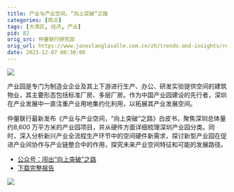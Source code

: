 ```yaml
---
title: 产业与产业空间，“向上突破”之路
categories: [观点]
tags: [大湾区, 经济, 产业]
pid: 82
orig_src: 仲量联行研究部
orig_url: https://www.joneslanglasalle.com.cn/zh/trends-and-insights/research/the-upward-road-for-industrial-park-of-shenzhen
date: 2023-12-07 00:30:00
---
```


![](https://cdn.pinlyu.com/posts/2023/82-banner.webp)

产业园是专门为制造业企业及其上下游进行生产、办公、研发实验提供空间的建筑物业，其主要形态包括标准厂房、多层厂房。作为中国产业园建设的先行者，深圳在产业发展中一直注重产业用地集约化利用，以拓展其产业发展空间。
<!-- more -->

仲量联行最新发布《产业与产业空间，“向上突破”之路》白皮书，聚焦深圳总体量约8,600 万平方米的产业园项目，并从硬件方面详细梳理深圳产业园分类。同时，深入分析新兴产业全流程生产环节中的空间硬件新需求，探讨新型产业园在促进产业间协作与产业链整合中的作用，探究未来产业空间特征和可能的发展路径。

- [公众号：闯出“向上突破”之路](https://mp.weixin.qq.com/s/JnBx4FLZYKI3fmtehdqDRQ)
- [下载完整报告](https://www.joneslanglasalle.com.cn/zh/trends-and-insights/research/the-upward-road-for-industrial-park-of-shenzhen)

![](https://cdn.pinlyu.com/posts/2023/82-report-cover.webp#500x)
